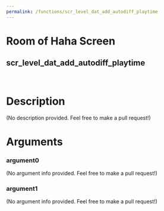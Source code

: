 ```yaml
---
permalink: /functions/scr_level_dat_add_autodiff_playtime
---
```

# Room of Haha Screen  
## scr_level_dat_add_autodiff_playtime  
&nbsp;  
# Description  
(No description provided. Feel free to make a pull request!) 
&nbsp;  
# Arguments
### argument0
(No argument info provided. Feel free to make a pull request!)
&nbsp;  
### argument1
(No argument info provided. Feel free to make a pull request!)
&nbsp;  


